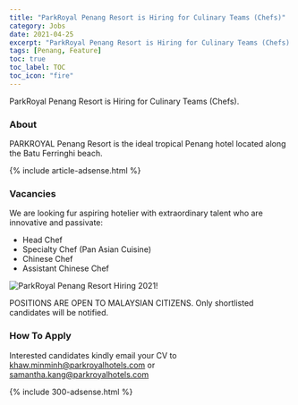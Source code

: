 ```yaml
---
title: "ParkRoyal Penang Resort is Hiring for Culinary Teams (Chefs)" 
category: Jobs 
date: 2021-04-25
excerpt: "ParkRoyal Penang Resort is Hiring for Culinary Teams (Chefs)." 
tags: [Penang, Feature] 
toc: true 
toc_label: TOC 
toc_icon: "fire" 
--- 
```

ParkRoyal Penang Resort is Hiring for Culinary Teams (Chefs).

### About
PARKROYAL Penang Resort is the ideal tropical Penang hotel located along the Batu Ferringhi beach.

{% include article-adsense.html %} 

### Vacancies
We are looking fur aspiring hotelier with extraordinary talent who are innovative and passivate:
- Head Chef
- Specialty Chef (Pan Asian Cuisine) 
- Chinese Chef 
- Assistant Chinese Chef

![ParkRoyal Penang Resort Hiring 2021!](/assets/images/2021-04/parkroyal-penang-resort-chef-hiring.jpg "ParkRoyal Penang Resort Hiring 2021")

POSITIONS ARE OPEN TO MALAYSIAN CITIZENS.
Only shortlisted candidates will be notified.

### How To Apply
Interested candidates kindly email your CV to khaw.minminh@parkroyalhotels.com or samantha.kang@parkroyalhotels.com

{% include 300-adsense.html %} 